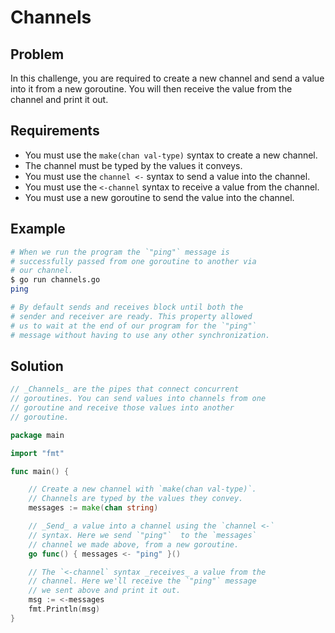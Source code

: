 # Channels

## Problem

In this challenge, you are required to create a new channel and send a value into it from a new goroutine. You will then receive the value from the channel and print it out.

## Requirements

- You must use the `make(chan val-type)` syntax to create a new channel.
- The channel must be typed by the values it conveys.
- You must use the `channel <-` syntax to send a value into the channel.
- You must use the `<-channel` syntax to receive a value from the channel.
- You must use a new goroutine to send the value into the channel.

## Example

```sh
# When we run the program the `"ping"` message is
# successfully passed from one goroutine to another via
# our channel.
$ go run channels.go 
ping

# By default sends and receives block until both the
# sender and receiver are ready. This property allowed
# us to wait at the end of our program for the `"ping"`
# message without having to use any other synchronization.

```

## Solution

```go
// _Channels_ are the pipes that connect concurrent
// goroutines. You can send values into channels from one
// goroutine and receive those values into another
// goroutine.

package main

import "fmt"

func main() {

	// Create a new channel with `make(chan val-type)`.
	// Channels are typed by the values they convey.
	messages := make(chan string)

	// _Send_ a value into a channel using the `channel <-`
	// syntax. Here we send `"ping"`  to the `messages`
	// channel we made above, from a new goroutine.
	go func() { messages <- "ping" }()

	// The `<-channel` syntax _receives_ a value from the
	// channel. Here we'll receive the `"ping"` message
	// we sent above and print it out.
	msg := <-messages
	fmt.Println(msg)
}

```